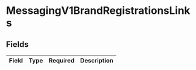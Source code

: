 # MessagingV1BrandRegistrationsLinks


## Fields

| Field       | Type        | Required    | Description |
| ----------- | ----------- | ----------- | ----------- |